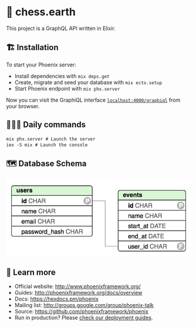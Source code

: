 # 👑 chess.earth

This project is a GraphQL API written in Elixir.

## 🏗 Installation

To start your Phoenix server:

  * Install dependencies with `mix deps.get`
  * Create, migrate and seed your database with `mix ecto.setup`
  * Start Phoenix endpoint with `mix phx.server`

Now you can visit the GraphiQL interface [`localhost:4000/graphiql`](http://localhost:4000/graphiql ) from your browser.

## 👨🏽‍💻 Daily commands

```shell
mix phx.server # Launch the server
iex -S mix # Launch the console
```

## 🗺 Database Schema

![Database Schema](https://raw.githubusercontent.com/dmiotti/chess_earth_api/master/docs/database_schema.png)

## 📖 Learn more

  * Official website: http://www.phoenixframework.org/
  * Guides: http://phoenixframework.org/docs/overview
  * Docs: https://hexdocs.pm/phoenix
  * Mailing list: http://groups.google.com/group/phoenix-talk
  * Source: https://github.com/phoenixframework/phoenix
  * Run in production? Please [check our deployment guides](http://www.phoenixframework.org/docs/deployment).
